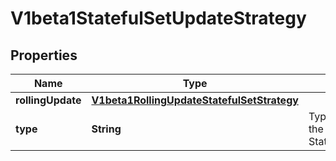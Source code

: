 
# V1beta1StatefulSetUpdateStrategy

## Properties
Name | Type | Description | Notes
------------ | ------------- | ------------- | -------------
**rollingUpdate** | [**V1beta1RollingUpdateStatefulSetStrategy**](V1beta1RollingUpdateStatefulSetStrategy.md) |  |  [optional]
**type** | **String** | Type indicates the type of the StatefulSetUpdateStrategy. |  [optional]



